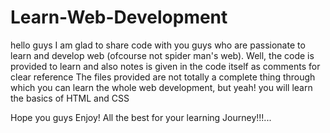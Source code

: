 # Learn-Web-Development
hello guys I am glad to share code with you guys who are passionate to learn and develop web (ofcourse not spider man's web). Well, the code is provided to learn and also notes is given in the code itself as comments for clear reference
The files provided are not totally a complete thing through which you can learn the whole web development, but yeah! you will learn the basics of HTML and CSS

Hope you guys Enjoy!
All the best for your learning Journey!!!...
